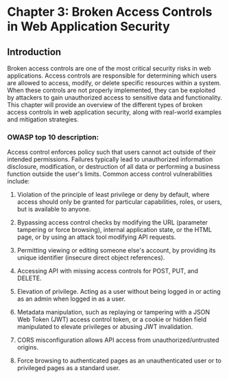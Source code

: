 # Chapter 3: Broken Access Controls in Web Application Security

## Introduction

Broken access controls are one of the most critical security risks in web applications. Access controls are responsible for determining which users are allowed to access, modify, or delete specific resources within a system. When these controls are not properly implemented, they can be exploited by attackers to gain unauthorized access to sensitive data and functionality. This chapter will provide an overview of the different types of broken access controls in web application security, along with real-world examples and mitigation strategies.

### OWASP top 10 description:

Access control enforces policy such that users cannot act outside of their intended permissions. Failures typically lead to unauthorized information disclosure, modification, or destruction of all data or performing a business function outside the user's limits. Common access control vulnerabilities include:

1. Violation of the principle of least privilege or deny by default, where access should only be granted for particular capabilities, roles, or users, but is available to anyone.

2. Bypassing access control checks by modifying the URL (parameter tampering or force browsing), internal application state, or the HTML page, or by using an attack tool modifying API requests.

3. Permitting viewing or editing someone else's account, by providing its unique identifier (insecure direct object references).

4. Accessing API with missing access controls for POST, PUT, and DELETE.

5. Elevation of privilege. Acting as a user without being logged in or acting as an admin when logged in as a user.

6. Metadata manipulation, such as replaying or tampering with a JSON Web Token (JWT) access control token, or a cookie or hidden field manipulated to elevate privileges or abusing JWT invalidation.

7. CORS misconfiguration allows API access from unauthorized/untrusted origins.

8. Force browsing to authenticated pages as an unauthenticated user or to privileged pages as a standard user.